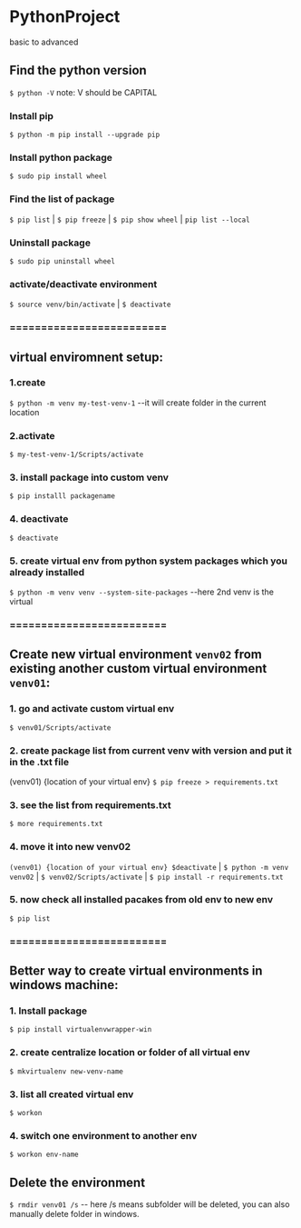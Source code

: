 # PythonProject
basic to advanced
## Find the python version
`$ python -V`  note: V should be CAPITAL

### Install pip
`$ python -m pip install --upgrade pip`

### Install python package
`$ sudo pip install wheel`

### Find the list of package
`$ pip list` | `$ pip freeze` | `$ pip show wheel` | `pip list --local`

### Uninstall package
`$ sudo pip uninstall wheel`

### activate/deactivate environment 
`$ source venv/bin/activate` | 
`$ deactivate`

### ========================= 
## virtual enviromnent setup:
### 1.create
`$ python -m venv my-test-venv-1` --it will create folder in the current location

### 2.activate
`$ my-test-venv-1/Scripts/activate`

### 3. install package into custom venv
`$ pip installl packagename`

### 4. deactivate
`$ deactivate`

### 5. create virtual env from python system packages which you already installed
`$ python -m venv venv --system-site-packages` --here 2nd venv is the virtual

### =========================

## Create new virtual environment `venv02` from existing another custom virtual environment `venv01`:
### 1. go and activate custom virtual env
`$ venv01/Scripts/activate`
### 2. create package list from current venv with version and put it in the .txt file
(venv01) {location of your virtual env} `$ pip freeze > requirements.txt`
### 3. see the list from requirements.txt
`$ more requirements.txt`
### 4. move it into new venv02
`(venv01) {location of your virtual env} $deactivate` | 
`$ python -m venv venv02` | 
`$ venv02/Scripts/activate` |
`$ pip install -r requirements.txt`
### 5. now check all installed pacakes from old env to new env
`$ pip list`
### =========================

## Better way to create virtual environments in windows machine:
### 1. Install package 
`$ pip install virtualenvwrapper-win`

### 2. create centralize location or folder of all virtual env
`$ mkvirtualenv new-venv-name`

### 3. list all created virtual env
`$ workon`
 
### 4. switch one environment to another env
`$ workon env-name`

## Delete the environment
`$ rmdir venv01 /s` -- here /s means subfolder will be deleted, you can also manually delete folder in windows.
